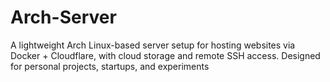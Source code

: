 # Arch-Server
A lightweight Arch Linux-based server setup for hosting websites via Docker + Cloudflare, with cloud storage and remote SSH access. Designed for personal projects, startups, and experiments
